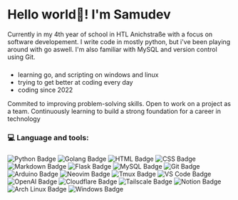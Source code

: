<h1 align="left"> Hello world👋! I'm Samudev</h1>
Currently in my 4th year of school in HTL Anichstraße with a focus on software developement. I write code in mostly python, but i've been playing around with go aswell. I'm also familiar with MySQL and version control using Git.

###

- learning go, and scripting on windows and linux  
- trying to get better at coding every day  
- coding since 2022

Commited to improving problem-solving skills. Open to work on a project as a team. Continuously learning to build a strong foundation for a career in technology

###

<h3 align="left">💻  Language and tools:</h3>

###

<p align="left">
  <img src="https://img.shields.io/badge/Python-3776AB?logo=python&logoColor=white&style=for-the-badge" alt="Python Badge" />
  <img src="https://img.shields.io/badge/Golang-00ADD8?logo=go&logoColor=white&style=for-the-badge" alt="Golang Badge" />
  <img src="https://img.shields.io/badge/HTML5-E34F26?logo=html5&logoColor=white&style=for-the-badge" alt="HTML Badge" />
  <img src="https://img.shields.io/badge/CSS3-1572B6?logo=css3&logoColor=white&style=for-the-badge" alt="CSS Badge" />
  <img src="https://img.shields.io/badge/Markdown-000000?logo=markdown&logoColor=white&style=for-the-badge" alt="Markdown Badge" />
  <img src="https://img.shields.io/badge/Flask-000000?logo=flask&logoColor=white&style=for-the-badge" alt="Flask Badge" />
  <img src="https://img.shields.io/badge/MySQL-4479A1?logo=mysql&logoColor=white&style=for-the-badge" alt="MySQL Badge" />
  <img src="https://img.shields.io/badge/Git-F05032?logo=git&logoColor=white&style=for-the-badge" alt="Git Badge" />
  <img src="https://img.shields.io/badge/Arduino-00979D?logo=arduino&logoColor=white&style=for-the-badge" alt="Arduino Badge" />
  <img src="https://img.shields.io/badge/Neovim-57A143?logo=neovim&logoColor=white&style=for-the-badge" alt="Neovim Badge" />
  <img src="https://img.shields.io/badge/Tmux-1BB91F?logo=tmux&logoColor=white&style=for-the-badge" alt="Tmux Badge" />
  <img src="https://img.shields.io/badge/VSCode-007ACC?logo=visual-studio-code&logoColor=white&style=for-the-badge" alt="VS Code Badge" />
  <img src="https://img.shields.io/badge/OpenAI-412991?logo=openai&logoColor=white&style=for-the-badge" alt="OpenAI Badge" />
  <img src="https://img.shields.io/badge/Cloudflare-F38020?logo=cloudflare&logoColor=white&style=for-the-badge" alt="Cloudflare Badge" />
  <img src="https://img.shields.io/badge/Tailscale-0046FF?logo=tailscale&logoColor=white&style=for-the-badge" alt="Tailscale Badge" />
  <img src="https://img.shields.io/badge/Notion-000000?logo=notion&logoColor=white&style=for-the-badge" alt="Notion Badge" />
  <img src="https://img.shields.io/badge/Arch%20Linux-1793D1?logo=arch-linux&logoColor=white&style=for-the-badge" alt="Arch Linux Badge" />
  <img src="https://img.shields.io/badge/Windows-0078D6?logo=windows&logoColor=white&style=for-the-badge" alt="Windows Badge" />
</p>
